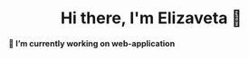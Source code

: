<!-- Hi there, I'm Elizaveta 👋

<!--
**dvoynyk/dvoynyk** is a ✨ _special_ ✨ repository because its `README.md` (this file) appears on your GitHub profile.

Here are some ideas to get you started:

<h4 align="left"> 🔭 I’m currently working on web-application</h4
- 🌱 I’m currently learning ...
- 👯 I’m looking to collaborate on ...
- 🤔 I’m looking for help with ...
- 💬 Ask me about ...
- 📫 How to reach me: ...
- 😄 Pronouns: ...
- ⚡ Fun fact: ...
-->
 <h1 align="center">Hi there, I'm Elizaveta 👋</h1>                
<h4 align="left"> 🔭 I’m currently working on web-application</h4
